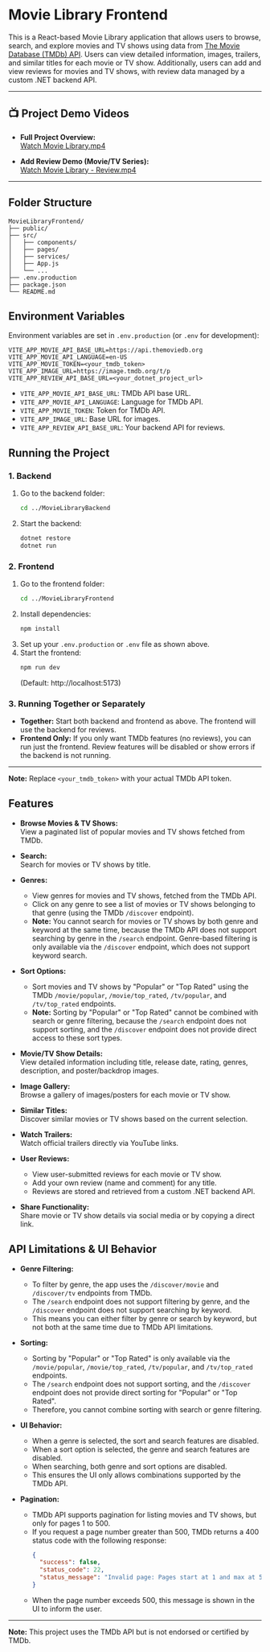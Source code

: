 # Movie Library Frontend

This is a React-based Movie Library application that allows users to browse, search, and explore movies and TV shows using data from [The Movie Database (TMDb) API](https://www.themoviedb.org/documentation/api). Users can view detailed information, images, trailers, and similar titles for each movie or TV show. Additionally, users can add and view reviews for movies and TV shows, with review data managed by a custom .NET backend API.

---

## 📺 Project Demo Videos

- **Full Project Overview:**  
  [Watch Movie Library.mp4](./media/Movie%20Library.mp4)

- **Add Review Demo (Movie/TV Series):**  
  [Watch Movie Library - Review.mp4](./media/Movie%20Library%20-%20Review.mp4)

---

## Folder Structure

```
MovieLibraryFrontend/
├── public/
├── src/
│   ├── components/
│   ├── pages/
│   ├── services/
│   ├── App.js
│   └── ...
├── .env.production
├── package.json
└── README.md
```

## Environment Variables

Environment variables are set in `.env.production` (or `.env` for development):

```env
VITE_APP_MOVIE_API_BASE_URL=https://api.themoviedb.org
VITE_APP_MOVIE_API_LANGUAGE=en-US
VITE_APP_MOVIE_TOKEN=<your_tmdb_token>
VITE_APP_IMAGE_URL=https://image.tmdb.org/t/p
VITE_APP_REVIEW_API_BASE_URL=<your_dotnet_project_url>
```

- `VITE_APP_MOVIE_API_BASE_URL`: TMDb API base URL.
- `VITE_APP_MOVIE_API_LANGUAGE`: Language for TMDb API.
- `VITE_APP_MOVIE_TOKEN`: Token for TMDb API.
- `VITE_APP_IMAGE_URL`: Base URL for images.
- `VITE_APP_REVIEW_API_BASE_URL`: Your backend API for reviews.

## Running the Project

### 1. Backend

1. Go to the backend folder:
   ```sh
   cd ../MovieLibraryBackend
   ```
2. Start the backend:
   ```sh
   dotnet restore
   dotnet run
   ```

### 2. Frontend

1. Go to the frontend folder:
   ```sh
   cd ../MovieLibraryFrontend
   ```
2. Install dependencies:
   ```sh
   npm install
   ```
3. Set up your `.env.production` or `.env` file as shown above.
4. Start the frontend:
   ```sh
   npm run dev
   ```
   (Default: http://localhost:5173)

### 3. Running Together or Separately

- **Together:** Start both backend and frontend as above. The frontend will use the backend for reviews.
- **Frontend Only:** If you only want TMDb features (no reviews), you can run just the frontend. Review features will be disabled or show errors if the backend is not running.

---

**Note:** Replace `<your_tmdb_token>` with your actual TMDb API token.

## Features

- **Browse Movies & TV Shows:**  
  View a paginated list of popular movies and TV shows fetched from TMDb.

- **Search:**  
  Search for movies or TV shows by title.

- **Genres:**  
  - View genres for movies and TV shows, fetched from the TMDb API.
  - Click on any genre to see a list of movies or TV shows belonging to that genre (using the TMDb `/discover` endpoint).
  - **Note:** You cannot search for movies or TV shows by both genre and keyword at the same time, because the TMDb API does not support searching by genre in the `/search` endpoint. Genre-based filtering is only available via the `/discover` endpoint, which does not support keyword search.

- **Sort Options:**  
  - Sort movies and TV shows by "Popular" or "Top Rated" using the TMDb `/movie/popular`, `/movie/top_rated`, `/tv/popular`, and `/tv/top_rated` endpoints.
  - **Note:** Sorting by "Popular" or "Top Rated" cannot be combined with search or genre filtering, because the `/search` endpoint does not support sorting, and the `/discover` endpoint does not provide direct access to these sort types.

- **Movie/TV Show Details:**  
  View detailed information including title, release date, rating, genres, description, and poster/backdrop images.

- **Image Gallery:**  
  Browse a gallery of images/posters for each movie or TV show.

- **Similar Titles:**  
  Discover similar movies or TV shows based on the current selection.

- **Watch Trailers:**  
  Watch official trailers directly via YouTube links.

- **User Reviews:**  
  - View user-submitted reviews for each movie or TV show.
  - Add your own review (name and comment) for any title.
  - Reviews are stored and retrieved from a custom .NET backend API.

- **Share Functionality:**  
  Share movie or TV show details via social media or by copying a direct link.

## API Limitations & UI Behavior

- **Genre Filtering:**  
  - To filter by genre, the app uses the `/discover/movie` and `/discover/tv` endpoints from TMDb.
  - The `/search` endpoint does not support filtering by genre, and the `/discover` endpoint does not support searching by keyword.
  - This means you can either filter by genre or search by keyword, but not both at the same time due to TMDb API limitations.

- **Sorting:**  
  - Sorting by "Popular" or "Top Rated" is only available via the `/movie/popular`, `/movie/top_rated`, `/tv/popular`, and `/tv/top_rated` endpoints.
  - The `/search` endpoint does not support sorting, and the `/discover` endpoint does not provide direct sorting for "Popular" or "Top Rated".
  - Therefore, you cannot combine sorting with search or genre filtering.

- **UI Behavior:**  
  - When a genre is selected, the sort and search features are disabled.
  - When a sort option is selected, the genre and search features are disabled.
  - When searching, both genre and sort options are disabled.
  - This ensures the UI only allows combinations supported by the TMDb API.

- **Pagination:**  
  - TMDb API supports pagination for listing movies and TV shows, but only for pages 1 to 500.
  - If you request a page number greater than 500, TMDb returns a 400 status code with the following response:
    ```json
    {
      "success": false,
      "status_code": 22,
      "status_message": "Invalid page: Pages start at 1 and max at 500. They are expected to be an integer."
    }
    ```
  - When the page number exceeds 500, this message is shown in the UI to inform the user.

---

**Note:** This project uses the TMDb API but is not endorsed or certified by TMDb.